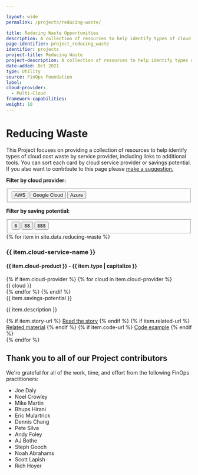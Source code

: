 ```yaml
---

layout: wide
permalink: /projects/reducing-waste/

title: Reducing Waste Opportunities
description: A collection of resources to help identify types of cloud cost waste by service provider, including links to additional tools.
page-identifier: project_reducing_waste
identifier: projects
project-title: Reducing Waste
project-description: A collection of resources to help identify types of cloud cost waste by service provider, including links to additional tools.
date-added: Oct 2021
type: Utility
source: FinOps Foundation
label: 
cloud-provider: 
  - Multi-Cloud
framework-capabilities:
weight: 10
---
```


<h1>Reducing Waste</h1>

<p>This Project focuses on providing a collection of resources to help identify types of cloud cost waste by service provider, including links to additional tools. You can sort each card by cloud service provider or savings potential. If you also want to contribute to this page please <a href="javascript:void(0);" onclick="modalToggle('modal-contribute')">make a suggestion.</a></p>

<b>Filter by cloud provider:</b>
<fieldset data-filter-group class="mb-4">
  <button type="button" class="badge-dgrey" data-toggle=".aws">AWS</button>
  <button type="button" class="badge-dgrey" data-toggle=".gcp">Google Cloud</button>
  <button type="button" class="badge-dgrey" data-toggle=".azure">Azure</button>
</fieldset>

<b>Filter by saving potential:</b>
<fieldset data-filter-group>
  <button type="button" class="badge-dgrey" data-toggle=".saving-1">&#36;</button>
  <button type="button" class="badge-dgrey" data-toggle=".saving-2">&#36;&#36;</button>
  <button type="button" class="badge-dgrey" data-toggle=".saving-3">&#36;&#36;&#36;</button>
</fieldset>

<div class="flex flex-col md:flex-row flex-wrap items-stretch mt-4 js-waste" id="js-waste">
{% for item in site.data.reducing-waste %}
  <div class="md:w-1/2 p-3 flex items-stretch mix {% if item.cloud-provider %}{% for cloud in item.cloud-provider %}{{ cloud | downcase }} {% endfor %}{% endif %} {% if item.savings-potential == '$' %}saving-1 {% elsif item.savings-potential == '$$' %} saving-2 {% elsif item.savings-potential == '$$$' %} saving-3 {% endif %}">
    <div class="w-full bg-gray-100 rounded-lg px-6 py-8 border-solid border-gray-100 border hover:border-green-500 transition-colors duration-200 shadow-sm cursor-pointer">
      <h3 class="text-xl font-bold text-gray-700 mb-2 mt-0 leading-6">{{ item.cloud-service-name }}</h3>
      <h4 class="my-4 mt-0 text-base font-normal text-gray-700 tracking-tight">{{ item.cloud-product }} - {{ item.type | capitalize }}</h4>
      <div class="my-2">
        {% if item.cloud-provider %} 
          {% for cloud in item.cloud-provider %}
            <div class="text-sm font-semibold text-gray-700 tracking-wider uppercase inline-block pr-4 py-px">{{ cloud }}</div>
          {% endfor %}
        {% endif %}
        <div class="text-sm font-semibold text-gray-700 tracking-wider uppercase inline-block px-2 py-px">{{ item.savings-potential }}</div>
      </div>
      <p>{{ item.description }}</p>
      {% if item.story-url %}
        <a class="py-1 px-2 shadow-sm text-sm rounded-md text-white bg-green-500 hover:bg-green-600 transition-colors duration-200 mb-1 inline-block" href="{{ item.story-url }}">Read the story</a>
      {% endif %}
      {% if item.related-url %}
        <a class="py-1 px-2 shadow-sm text-sm rounded-md text-white bg-green-500 hover:bg-green-600 transition-colors duration-200 mb-1 inline-block" href="{{ item.related-url }}">Related material</a>
      {% endif %}
      {% if item.code-url %}
        <a class="py-1 px-2 shadow-sm text-sm rounded-md text-white bg-green-500 hover:bg-green-600 transition-colors duration-200 mb-1 inline-block" href="{{ item.code-url }}">Code example</a>
      {% endif %}
    </div>
  </div>
{% endfor %}
</div>


<h2>Thank you to all of our Project contributors</h2>
<p>We're grateful for all of the work, time, and effort from the following FinOps practitioners:</p>
<ul>
  <li>Joe Daly</li>
  <li>Noel Crowley</li>
  <li>Mike Martin</li>
  <li>Bhups Hirani</li>
  <li>Eric Mulartrick</li>
  <li>Dennis Chang</li>
  <li>Pete Silva</li>
  <li>Andy Foley</li>
  <li>AJ Bothe</li>
  <li>Steph Gooch</li>
  <li>Noah Abrahams</li>
  <li>Scott Lapish</li>
  <li>Rich Hoyer</li>
</ul>